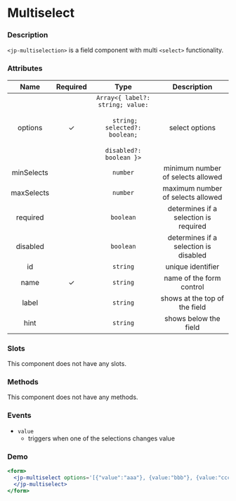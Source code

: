 # Multiselect

### Description

`<jp-multiselection>` is a field component with multi `<select>` functionality.

### Attributes

| **Name** | **Required** | **Type** | **Description** |
| :----: | :----: | :---: | :---: |
| options | ✓ |`Array<{ label?: string; value:` <br></br> ` string; selected?: boolean;`  <br></br> `disabled?: boolean }>` | select options |
| minSelects | | `number` | minimum number of selects allowed |
| maxSelects | | `number` | maximum number of selects allowed |
| required | | `boolean` | determines if a selection is required |
| disabled | | `boolean` | determines if a selection is disabled |
| id | | `string`| unique identifier |
| name | ✓ | `string` | name of the form control |
| label | | `string` | shows at the top of the field |
| hint | | `string` | shows below the field |

  
### Slots

This component does not have any slots.

### Methods

This component does not have any methods.

### Events

- `value` 
  - triggers when one of the selections changes value

### Demo

```jsx live
<form>
  <jp-multiselect options='[{"value":"aaa"}, {value:"bbb"}, {value:"ccc"}]'>
  </jp-multiselect>
</form>
```
